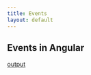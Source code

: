 ```yaml
---
title: Events
layout: default
---
```


## Events in Angular

[output](https://dzone.com/articles/understanding-output-and-eventemitter-in-angular)

<br>

